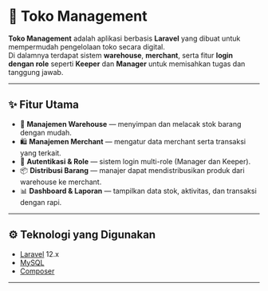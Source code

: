 # 🏪 Toko Management

**Toko Management** adalah aplikasi berbasis **Laravel** yang dibuat untuk mempermudah pengelolaan toko secara digital.  
Di dalamnya terdapat sistem **warehouse**, **merchant**, serta fitur **login dengan role** seperti **Keeper** dan **Manager** untuk memisahkan tugas dan tanggung jawab.

---

## ✨ Fitur Utama

- 🧾 **Manajemen Warehouse** — menyimpan dan melacak stok barang dengan mudah.  
- 🛍️ **Manajemen Merchant** — mengatur data merchant serta transaksi yang terkait.  
- 🔐 **Autentikasi & Role** — sistem login multi-role (Manager dan Keeper).  
- 📦 **Distribusi Barang** — manajer dapat mendistribusikan produk dari warehouse ke merchant.  
- 📊 **Dashboard & Laporan** — tampilkan data stok, aktivitas, dan transaksi dengan rapi.  

---
## ⚙️ Teknologi yang Digunakan

- [Laravel](https://laravel.com/) 12.x  
- [MySQL](https://www.mysql.com/)  
- [Composer](https://getcomposer.org/)  

---

